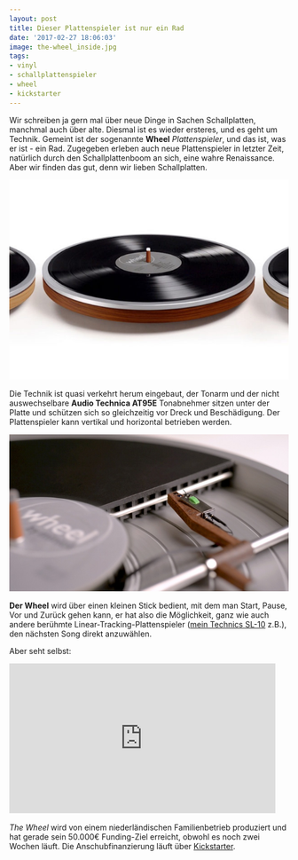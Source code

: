 ```yaml
---
layout: post
title: Dieser Plattenspieler ist nur ein Rad
date: '2017-02-27 18:06:03'
image: the-wheel_inside.jpg
tags:
- vinyl
- schallplattenspieler
- wheel
- kickstarter
---
```


Wir schreiben ja gern mal über neue Dinge in Sachen Schallplatten, manchmal auch über alte. Diesmal ist es wieder ersteres, und es geht um Technik. Gemeint ist der sogenannte **Wheel** *Plattenspieler*, und das ist, was er ist - ein Rad. Zugegeben erleben auch neue Plattenspieler in letzter Zeit, natürlich durch den Schallplattenboom an sich, eine wahre Renaissance. Aber wir finden das gut, denn wir lieben Schallplatten.

![wheel record player](/content/images/2017/02/the-wheel-turntable-616x440.jpg)

Die Technik ist quasi verkehrt herum eingebaut, der Tonarm und der nicht auswechselbare **Audio Technica AT95E** Tonabnehmer sitzen unter der Platte und schützen sich so gleichzeitig vor Dreck und Beschädigung. Der Plattenspieler kann vertikal und horizontal betrieben werden.

![](/content/images/2017/02/the-wheel_inside.jpg)

**Der Wheel** wird über einen kleinen Stick bedient, mit dem man Start, Pause, Vor und Zurück gehen kann, er hat also die Möglichkeit, ganz wie auch andere berühmte Linear-Tracking-Plattenspieler ([mein Technics SL-10](/2015/11/20/sound-of-vision/) z.B.), den nächsten Song direkt anzuwählen.

Aber seht selbst:
<iframe width="480" height="270" src="https://www.kickstarter.com/projects/865809794/wheel-by-miniot/widget/video.html" frameborder="0" scrolling="no"> </iframe>

*The Wheel* wird von einem niederländischen Familienbetrieb produziert und hat gerade sein 50.000€ Funding-Ziel erreicht, obwohl es noch zwei Wochen läuft. Die Anschubfinanzierung läuft über [Kickstarter](https://www.kickstarter.com/projects/865809794/wheel-by-miniot).